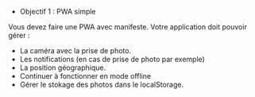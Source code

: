 * Objectif 1 : PWA simple

Vous devez faire une PWA avec manifeste.
Votre application doit pouvoir gérer :

- La caméra avec la prise de photo.
- Les notifications (en cas de prise de photo par exemple)
- La position géographique.
- Continuer à fonctionner en mode offline
- Gérer le stokage des photos dans le localStorage.